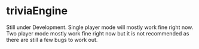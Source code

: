 # triviaEngine

Still under Development. Single player mode will mostly work fine right now. Two player mode mostly work fine right now but it is not
recommended as there are still a few bugs to work out.  
